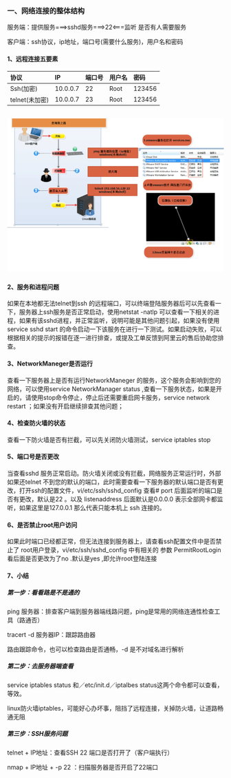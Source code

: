 ### 一、网络连接的整体结构

服务端：提供服务===&gt;sshd服务===&gt;22&lt;===监听 是否有人需要服务

客户端：ssh协议，ip地址，端口号\(需要什么服务\)，用户名和密码

#### 1、远程连接五要素

| 协议 | IP | 端口号 | 用户名 | 密码 |
| :--- | :--- | :--- | :--- | :--- |
| Ssh\(加密\) | 10.0.0.7 | 22 | Root | 123456 |
| telnet\(未加密\) | 10.0.0.7 | 23 | Root | 123456 |

## ![](/assets/5-6.png)

#### 2、服务和进程问题

如果在本地都无法telnet到ssh 的远程端口，可以终端登陆服务器后可以先查看一下，服务器上ssh服务是否正常启动，使用netstat -natlp 可以查看一下相关的进程，如果有该sshd进程，并正常监听，说明可能是其他问题引起，如果没有使用service sshd start 的命令启动一下该服务在进行一下测试。如果启动失败，可以根据相关的提示的报错在逐一进行排查，或提及工单反馈到阿里云的售后协助您排查。

#### 3、NetworkManeger是否运行

查看一下服务器上是否有运行NetworkManeger 的服务，这个服务会影响到您的网络，可以使用service NetworkManager status ,查看一下服务状态，如果是开启的，请使用stop命令停止，停止后还需要重启网卡服务，service network restart ；如果没有开启继续排查其他问题；

#### 4、检查防火墙的状态

查看一下防火墙是否有拦截，可以先关闭防火墙测试，service iptables stop

#### 5、端口号是否更改

当查看sshd 服务正常启动。防火墙关闭或没有拦截，网络服务正常运行时，外部如果还telnet 不到您的默认的端口，此时需要查看一下服务器的默认端口是否有更改，打开ssh的配置文件，vi/etc/ssh/sshd\_config 查看\# port 后面监听的端口是否有更改，默认是22 。以及 listenaddress 后面默认是0.0.0.0 表示全部网卡都监听，如果这里是127.0.0.1 那么代表只能本机上 ssh 连接的。

#### 6、是否禁止root用户访问

如果此时端口已经都正常，但无法连接到服务器上，请查看ssh配置文件中是否禁止了 root用户登录，vi/etc/ssh/sshd\_config 中有相关的 参数 PermitRootLogin 看后面是否更改为了no .默认是yes ,即允许root登陆连接

#### 7、小结

##### 第一步：看看路是不是通的

ping 服务器：排查客户端到服务器端线路问题，ping是常用的网络连通性检查工具（路通否）

tracert -d 服务器IP：跟踪路由器

路由跟踪命令，也可以检查路由是否通畅，-d 是不对域名进行解析

##### 第二步：去服务器端查看

service iptables status 和／etc/init.d／iptalbes status这两个命令都可以查看，等效。

linux防火墙iptables，可能好心办坏事，阻挡了远程连接，关掉防火墙，让道路畅通无阻

##### 第三步：SSH服务问题

telnet + IP地址：查看SSH 22 端口是否打开了（客户端执行）

nmap + IP地址 + -p 22 ：扫描服务器是否开启了22端口

